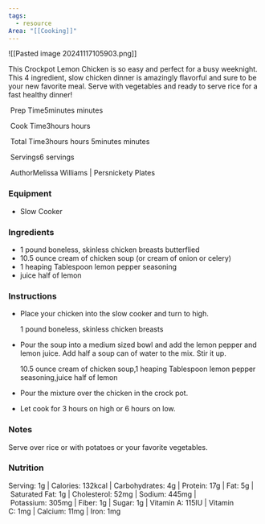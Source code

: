 ```yaml
---
tags:
  - resource
Area: "[[Cooking]]"
---
```



![[Pasted image 20241117105903.png]]

This Crockpot Lemon Chicken is so easy and perfect for a busy weeknight. This 4 ingredient, slow chicken dinner is amazingly flavorful and sure to be your new favorite meal. Serve with vegetables and ready to serve rice for a fast healthy dinner!

 Prep Time5minutes minutes

 Cook Time3hours hours

 Total Time3hours hours 5minutes minutes

 Servings6 servings

 AuthorMelissa Williams | Persnickety Plates

### Equipment

- Slow Cooker
    

### Ingredients

- 1 pound boneless, skinless chicken breasts butterflied
- 10.5 ounce cream of chicken soup (or cream of onion or celery)
- 1 heaping Tablespoon lemon pepper seasoning
- juice half of lemon

### Instructions

- Place your chicken into the slow cooker and turn to high.
    
    1 pound boneless, skinless chicken breasts
    
- Pour the soup into a medium sized bowl and add the lemon pepper and lemon juice. Add half a soup can of water to the mix. Stir it up.
    
    10.5 ounce cream of chicken soup,1 heaping Tablespoon lemon pepper seasoning,juice half of lemon
    
- Pour the mixture over the chicken in the crock pot.
    
- Let cook for 3 hours on high or 6 hours on low.
    

### Notes

Serve over rice or with potatoes or your favorite vegetables.

### Nutrition

Serving: 1g | Calories: 132kcal | Carbohydrates: 4g | Protein: 17g | Fat: 5g | Saturated Fat: 1g | Cholesterol: 52mg | Sodium: 445mg | Potassium: 305mg | Fiber: 1g | Sugar: 1g | Vitamin A: 115IU | Vitamin C: 1mg | Calcium: 11mg | Iron: 1mg